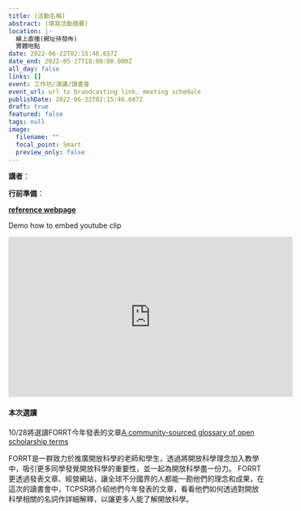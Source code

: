 ```yaml
---
title: (活動名稱)
abstract: (填寫活動摘要)
location: |-
  線上直播(網址待發佈)
  實體地點
date: 2022-06-22T02:15:46.657Z
date_end: 2022-05-27T18:00:00.000Z
all_day: false
links: []
event: 工作坊/演講/讀書會
event_url: url to braodcasting link, meeting schedule
publishDate: 2022-06-22T02:15:46.687Z
draft: true
featured: false
tags: null
image:
  filename: ""
  focal_point: Smart
  preview_only: false
---
```

<!--- Before website PM agree the content, Don' turn "DRAFT" off. --->
<!--- This is a template. Don't change anything! --->
<!--- For any instrucion yet to be presented, please tell the website PM. --->

<!--- 宣傳圖檔名必須是"featured.jpg" --->
<!--- upload "featured.jpg" in FEATURED IMAGE --->


**講者**： 
<!--- 依狀況置入 --->

**行前準備**：
<!--- 依狀況置入 --->


**[reference webpage](https://rstat-project.github.io/seed_courses/)**


Demo how to embed youtube clip

<iframe width="560" height="315" src="https://www.youtube-nocookie.com/embed/U3REbqQkln4" title="YouTube video player" frameborder="0" allow="accelerometer; autoplay; clipboard-write; encrypted-media; gyroscope; picture-in-picture" allowfullscreen></iframe>


<!--- 置入google表單： "傳送" ~ "嵌入 HTML" ~ "複製貼上" --->



#### 本次選讀

10/28將選讀FORRT今年發表的文章[A community-sourced glossary of open scholarship terms](https://pubmed.ncbi.nlm.nih.gov/35190714/)

FORRT是一群致力於推廣開放科學的老師和學生，透過將開放科學理念加入教學中，吸引更多同學發覺開放科學的重要性，並一起為開放科學盡一份力。
FORRT更透過發表文章、經營網站，讓全球不分國界的人都能一勘他們的理念和成果，在這次的讀書會中，TCPSR將介紹他們今年發表的文章，看看他們如何透過對開放科學相關的名詞作詳細解釋，以讓更多人能了解開放科學。

